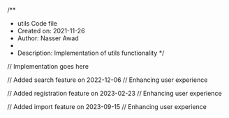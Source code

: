 /**
 * utils Code file
 * Created on: 2021-11-26
 * Author: Nasser Awad
 *
 * Description: Implementation of utils functionality
 */
 
// Implementation goes here


// Added search feature on 2022-12-06
// Enhancing user experience

// Added registration feature on 2023-02-23
// Enhancing user experience

// Added import feature on 2023-09-15
// Enhancing user experience
